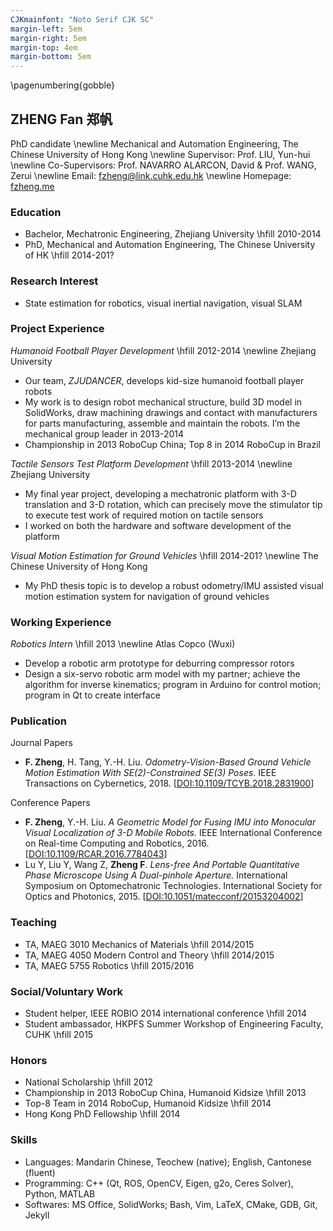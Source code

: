 ```yaml
---
CJKmainfont: "Noto Serif CJK SC"
margin-left: 5em
margin-right: 5em
margin-top: 4em
margin-bottom: 5em
---
```


\pagenumbering{gobble}

## ZHENG Fan 郑帆

PhD candidate \newline
Mechanical and Automation Engineering, The Chinese University of Hong Kong \newline
Supervisor: Prof. LIU, Yun-hui \newline
Co-Supervisors: Prof. NAVARRO ALARCON, David & Prof. WANG, Zerui \newline
Email: [fzheng@link.cuhk.edu.hk](mailto:fzheng@link.cuhk.edu.hk) \newline
Homepage: [fzheng.me](http://fzheng.me)

### Education

- Bachelor, Mechatronic Engineering, Zhejiang University \hfill 2010-2014
- PhD, Mechanical and Automation Engineering, The Chinese University of HK \hfill 2014-201?

### Research Interest

- State estimation for robotics, visual inertial navigation, visual SLAM

### Project Experience

_Humanoid Football Player Development_ \hfill 2012-2014 \newline
Zhejiang University

- Our team, _ZJUDANCER_, develops kid-size humanoid football player robots
- My work is to design robot mechanical structure, build 3D model in SolidWorks, draw
machining drawings and contact with manufacturers for parts manufacturing, assemble and
maintain the robots. I’m the mechanical group leader in 2013-2014
- Championship in 2013 RoboCup China; Top 8 in 2014 RoboCup in Brazil

_Tactile Sensors Test Platform Development_ \hfill 2013-2014 \newline
Zhejiang University

- My final year project, developing a mechatronic platform with 3-D translation and 3-D rotation, which can
precisely move the stimulator tip to execute test work of required motion on tactile sensors
- I worked on both the hardware and software development of the platform

_Visual Motion Estimation for Ground Vehicles_ \hfill 2014-201? \newline
The Chinese University of Hong Kong

- My PhD thesis topic is to develop a robust odometry/IMU assisted visual motion estimation system for
navigation of ground vehicles


### Working Experience

_Robotics Intern_ \hfill 2013 \newline
Atlas Copco (Wuxi)

- Develop a robotic arm prototype for deburring compressor rotors
- Design a six-servo robotic arm model with my partner; achieve the algorithm for inverse
kinematics; program in Arduino for control motion; program in Qt to create interface

### Publication

Journal Papers

* __F. Zheng__, H. Tang, Y.-H. Liu. _Odometry-Vision-Based Ground Vehicle Motion Estimation With SE(2)-Constrained SE(3) Poses_. IEEE Transactions on Cybernetics, 2018. \[[DOI:10.1109/TCYB.2018.2831900](https://doi.org/10.1109/TCYB.2018.2831900)\]

Conference Papers

* __F. Zheng__, Y.-H. Liu. _A Geometric Model for Fusing IMU into Monocular Visual Localization of 3-D Mobile Robots._ IEEE International Conference on Real-time Computing and Robotics, 2016. \[[DOI:10.1109/RCAR.2016.7784043](https://doi.org/10.1109/RCAR.2016.7784043)\]
* Lu Y, Liu Y, Wang Z, __Zheng F__. _Lens-free And Portable Quantitative Phase Microscope Using A Dual-pinhole Aperture._ International Symposium on Optomechatronic Technologies. International Society for Optics and Photonics, 2015. \[[DOI:10.1051/matecconf/20153204002](https://doi.org/10.1051/matecconf/20153204002)\]


### Teaching

- TA, MAEG 3010 Mechanics of Materials \hfill 2014/2015
- TA, MAEG 4050 Modern Control and Theory \hfill 2014/2015
- TA, MAEG 5755 Robotics \hfill 2015/2016

### Social/Voluntary Work

- Student helper, IEEE ROBIO 2014 international conference \hfill 2014
- Student ambassador, HKPFS Summer Workshop of Engineering Faculty, CUHK \hfill 2015

### Honors

- National Scholarship \hfill 2012
- Championship in 2013 RoboCup China, Humanoid Kidsize \hfill 2013
- Top-8 Team in 2014 RoboCup, Humanoid Kidsize \hfill 2014
- Hong Kong PhD Fellowship \hfill 2014

### Skills

- Languages: Mandarin Chinese, Teochew (native); English, Cantonese (fluent)
- Programming: C++ (Qt, ROS, OpenCV, Eigen, g2o, Ceres Solver), Python, MATLAB
- Softwares: MS Office, SolidWorks; Bash, Vim, LaTeX, CMake, GDB, Git, Jekyll
